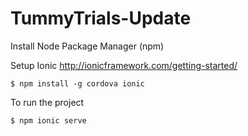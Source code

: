 # TummyTrials-Update

Install Node Package Manager (npm)

Setup Ionic http://ionicframework.com/getting-started/

    $ npm install -g cordova ionic

To run the project

    $ npm ionic serve